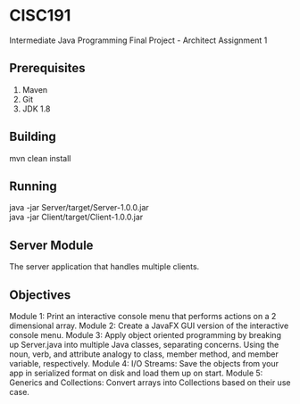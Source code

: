 # CISC191
Intermediate Java Programming Final Project - Architect Assignment 1
## Prerequisites
1. Maven
2. Git
3. JDK 1.8
## Building
mvn clean install
## Running
java -jar Server/target/Server-1.0.0.jar  
java -jar Client/target/Client-1.0.0.jar
## Server Module
The server application that handles multiple clients.
## Objectives
Module 1: Print an interactive console menu that performs actions on a 2 dimensional array.
Module 2: Create a JavaFX GUI version of the interactive console menu.
Module 3: Apply object oriented programming by breaking up Server.java into multiple Java classes, separating concerns. Using the noun, verb, and attribute analogy to class, member method, and member variable, respectively.
Module 4: I/O Streams: Save the objects from your app in serialized format on disk and load them up on start. 
Module 5: Generics and Collections: Convert arrays into Collections based on their use case. 